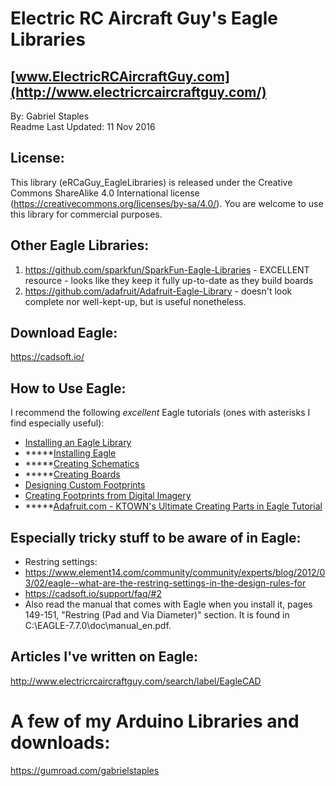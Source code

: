 # Electric RC Aircraft Guy's Eagle Libraries  
## [www.ElectricRCAircraftGuy.com](http://www.electricrcaircraftguy.com/)
By: Gabriel Staples  
Readme Last Updated: 11 Nov 2016  

## License:  
This library (eRCaGuy_EagleLibraries) is released under the Creative Commons ShareAlike 4.0 International license (https://creativecommons.org/licenses/by-sa/4.0/). You are welcome to use this library for commercial purposes.  

## Other Eagle Libraries:  
 1. https://github.com/sparkfun/SparkFun-Eagle-Libraries - EXCELLENT resource - looks like they keep it fully up-to-date as they build boards  
 2. https://github.com/adafruit/Adafruit-Eagle-Library - doesn't look complete nor well-kept-up, but is useful nonetheless.  

## Download Eagle:  
https://cadsoft.io/  

## How to Use Eagle:  
I recommend the following *excellent* Eagle tutorials (ones with asterisks I find especially useful):  
* [Installing an Eagle Library](https://learn.sparkfun.com/tutorials/how-to-install-and-setup-eagle#using-the-sparkfun-libraries)
* *****[Installing Eagle](https://learn.sparkfun.com/tutorials/how-to-install-and-setup-eagle)
* *****[Creating Schematics](https://learn.sparkfun.com/tutorials/using-eagle-schematic)
* *****[Creating Boards](https://learn.sparkfun.com/tutorials/using-eagle-board-layout)
* [Designing Custom Footprints](https://learn.sparkfun.com/tutorials/designing-pcbs-smd-footprints)
* [Creating Footprints from Digital Imagery](https://learn.sparkfun.com/tutorials/making-custom-footprints-in-eagle)
* *****[Adafruit.com - KTOWN's Ultimate Creating Parts in Eagle Tutorial](https://learn.adafruit.com/ktowns-ultimate-creating-parts-in-eagle-tutorial/introduction)  

## Especially tricky stuff to be aware of in Eagle:  
* Restring settings:  
 * https://www.element14.com/community/community/experts/blog/2012/03/02/eagle--what-are-the-restring-settings-in-the-design-rules-for
 * https://cadsoft.io/support/faq/#2
 * Also read the manual that comes with Eagle when you install it, pages 149-151, "Restring (Pad and Via Diameter)" section. It is found in C:\EAGLE-7.7.0\doc\manual_en.pdf. 

## Articles I've written on Eagle:  
http://www.electricrcaircraftguy.com/search/label/EagleCAD  

# A few of my Arduino Libraries and downloads:  
https://gumroad.com/gabrielstaples  

